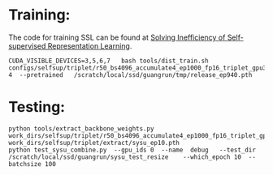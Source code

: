 # Training:

The code for training SSL can be found at [Solving Inefficiency of Self-supervised Representation Learning](https://github.com/wanggrun/triplet).

```shell
CUDA_VISIBLE_DEVICES=3,5,6,7   bash tools/dist_train.sh configs/selfsup/triplet/r50_bs4096_accumulate4_ep1000_fp16_triplet_gpu3090.py   4  --pretrained   /scratch/local/ssd/guangrun/tmp/release_ep940.pth
```

# Testing:

```shell
python tools/extract_backbone_weights.py   work_dirs/selfsup/triplet/r50_bs4096_accumulate4_ep1000_fp16_triplet_gpu3090_backup/epoch_10.pth    work_dirs/selfsup/triplet/extract/sysu_ep10.pth
python test_sysu_combine.py  --gpu_ids 0  --name  debug   --test_dir   /scratch/local/ssd/guangrun/sysu_test_resize    --which_epoch 10  --batchsize 100
```
